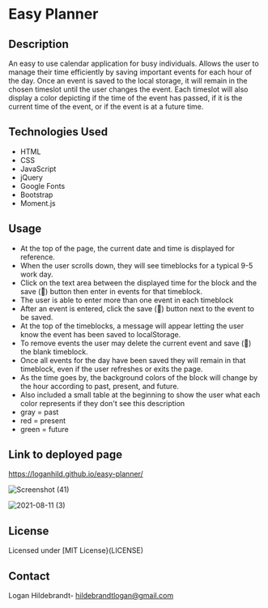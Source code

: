 # Easy Planner

## Description
An easy to use calendar application for busy individuals. Allows the user to manage their time efficiently by saving important events for each hour of the day. Once an event is saved to the local storage, it will remain in the chosen timeslot until the user changes the event. Each timeslot will also display a color depicting if the time of the event has passed, if it is the current time of the event, or if the event is at a future time. 

## Technologies Used
* HTML
* CSS
* JavaScript
* jQuery
* Google Fonts
* Bootstrap
* Moment.js

## Usage
* At the top of the page, the current date and time is displayed for reference.
* When the user scrolls down, they will see timeblocks for a typical 9-5 work day.
* Click on the text area between the displayed time for the block and the save (💾) button then enter in events for that timeblock.
* The user is able to enter more than one event in each timeblock
* After an event is entered, click the save (💾) button next to the event to be saved.
* At the top of the timeblocks, a message will appear letting the user know the event has been saved to localStorage.
* To remove events the user may delete the current event and save (💾) the blank timeblock.
* Once all events for the day have been saved they will remain in that timeblock, even if the user refreshes or exits the page.
* As the time goes by, the background colors of the block will change by the hour according to past, present, and future.
* Also included a small table at the beginning to show the user what each color represents if they don't see this description
* gray = past
* red = present
* green = future

## Link to deployed page
https://loganhild.github.io/easy-planner/

![Screenshot (41)](https://user-images.githubusercontent.com/82903685/126584885-e78fb6c5-eba6-40aa-bdd2-794206557c24.png)

![2021-08-11 (3)](https://user-images.githubusercontent.com/82903685/128995240-76a5be1b-a4bb-4aa1-8533-42082b1357ac.png)

## License
Licensed under [MIT License}(LICENSE)

## Contact
Logan Hildebrandt- hildebrandtlogan@gmail.com
